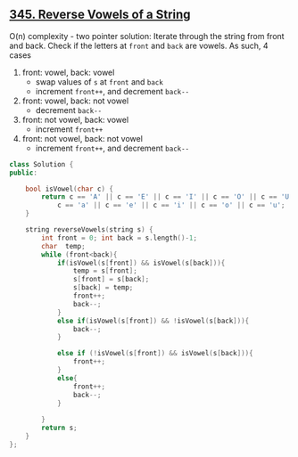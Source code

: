 ## [345. Reverse Vowels of a String](https://leetcode.com/problems/reverse-vowels-of-a-string/)

O(n) complexity - two pointer solution:
Iterate through the string from front and back.
Check if the letters at `front` and `back` are vowels. As such, 4 cases
1. front: vowel, back: vowel
	* swap values of `s` at `front` and `back`
	* increment `front++`,  and decrement `back--`   
2. front: vowel, back: not vowel
	* decrement `back--`
3. front: not vowel, back: vowel
	* increment `front++`
4. front: not vowel, back: not vowel
	* increment `front++`,  and decrement `back--`  

```cpp
class Solution {
public:

    bool isVowel(char c) {
        return c == 'A' || c == 'E' || c == 'I' || c == 'O' || c == 'U' ||
            c == 'a' || c == 'e' || c == 'i' || c == 'o' || c == 'u';
    }

    string reverseVowels(string s) {
        int front = 0; int back = s.length()-1;
        char  temp;
        while (front<back){
            if(isVowel(s[front]) && isVowel(s[back])){
                temp = s[front];
                s[front] = s[back];
                s[back] = temp;
                front++;
                back--;
            }
            else if(isVowel(s[front]) && !isVowel(s[back])){
                back--;
            }

            else if (!isVowel(s[front]) && isVowel(s[back])){
                front++;
            }
            else{
                front++;
                back--;
            }
            
        }
        return s;
    }
};
```
